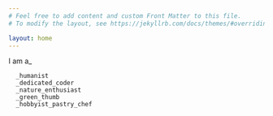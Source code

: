 ```yaml
---
# Feel free to add content and custom Front Matter to this file.
# To modify the layout, see https://jekyllrb.com/docs/themes/#overriding-theme-defaults

layout: home
---
```


I am a\_

      _humanist
      _dedicated_coder
      _nature_enthusiast
      _green_thumb
      _hobbyist_pastry_chef

